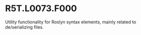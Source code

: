 # R5T.L0073.F000
Utility functionality for Roslyn syntax elements, mainly related to de/serializing files.
